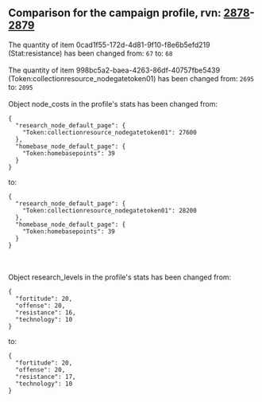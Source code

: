 ## Comparison for the campaign profile, rvn: [2878](https://github.com/PRO100KatYT/FortniteProfileRevisions/tree/main/profiles/campaign/2878%20campaign.json)-[2879](https://github.com/PRO100KatYT/FortniteProfileRevisions/tree/main/profiles/campaign/2879%20campaign.json)

The quantity of item 0cad1f55-172d-4d81-9f10-f8e6b5efd219 (Stat:resistance) has been changed from: `67` to: `68`
<br><br>
The quantity of item 998bc5a2-baea-4263-86df-40757fbe5439 (Token:collectionresource_nodegatetoken01) has been changed from: `2695` to: `2095`
<br><br>
Object node_costs in the profile's stats has been changed from:

```
{
  "research_node_default_page": {
    "Token:collectionresource_nodegatetoken01": 27600
  },
  "homebase_node_default_page": {
    "Token:homebasepoints": 39
  }
}
```

to:

```
{
  "research_node_default_page": {
    "Token:collectionresource_nodegatetoken01": 28200
  },
  "homebase_node_default_page": {
    "Token:homebasepoints": 39
  }
}
```

<br><br>
Object research_levels in the profile's stats has been changed from:

```
{
  "fortitude": 20,
  "offense": 20,
  "resistance": 16,
  "technology": 10
}
```

to:

```
{
  "fortitude": 20,
  "offense": 20,
  "resistance": 17,
  "technology": 10
}
```

<br><br>
